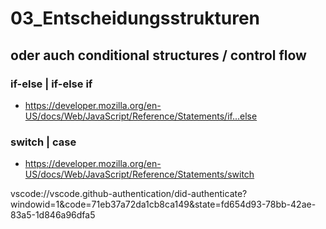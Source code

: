# 03_Entscheidungsstrukturen

## oder auch conditional structures / control flow

### if-else | if-else if
- https://developer.mozilla.org/en-US/docs/Web/JavaScript/Reference/Statements/if...else

### switch | case
- https://developer.mozilla.org/en-US/docs/Web/JavaScript/Reference/Statements/switch


 vscode://vscode.github-authentication/did-authenticate?windowid=1&code=71eb37a72da1cb8ca149&state=fd654d93-78bb-42ae-83a5-1d846a96dfa5 